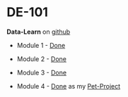 # DE-101
**Data-Learn** on [github](https://github.com/Data-Learn/data-engineering/tree/master/DE-101%20Modules)

- Module 1 - [Done](https://github.com/denis-k2/DE-101/tree/main/Module1)

- Module 2 - [Done](https://github.com/denis-k2/DE-101/tree/main/Module2)

- Module 3 - [Done](https://github.com/denis-k2/DE-101/tree/main/Module3)

- Module 4 - [Done](https://github.com/denis-k2/DE-101/tree/main/Module4) as my [Pet-Project](https://github.com/denis-k2/relohelper)
